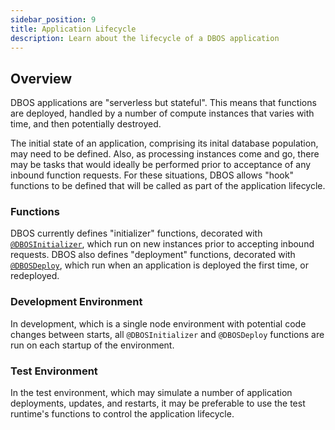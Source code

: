 ```yaml
---
sidebar_position: 9
title: Application Lifecycle
description: Learn about the lifecycle of a DBOS application
---
```


## Overview
DBOS applications are "serverless but stateful".  This means that functions are deployed, handled by a number of compute instances that varies with time, and then potentially destroyed.

The initial state of an application, comprising its inital database population, may need to be defined.  Also, as processing instances come and go, there may be tasks that would ideally be performed prior to acceptance of any inbound function requests.  For these situations, DBOS allows "hook" functions to be defined that will be called as part of the application lifecycle.

### Functions
DBOS currently defines "initializer" functions, decorated with [`@DBOSInitializer`](../api-reference/decorators.md#DBOSInitializer), which run on new instances prior to accepting inbound requests.  DBOS also defines "deployment" functions, decorated with [`@DBOSDeploy`](../api-reference/decorators.md#DBOSDeploy), which run when an application is deployed the first time, or redeployed.

### Development Environment
In development, which is a single node environment with potential code changes between starts, all `@DBOSInitializer` and `@DBOSDeploy` functions are run on each startup of the environment.

### Test Environment
In the test environment, which may simulate a number of application deployments, updates, and restarts, it may be preferable to use the test runtime's functions to control the application lifecycle.
